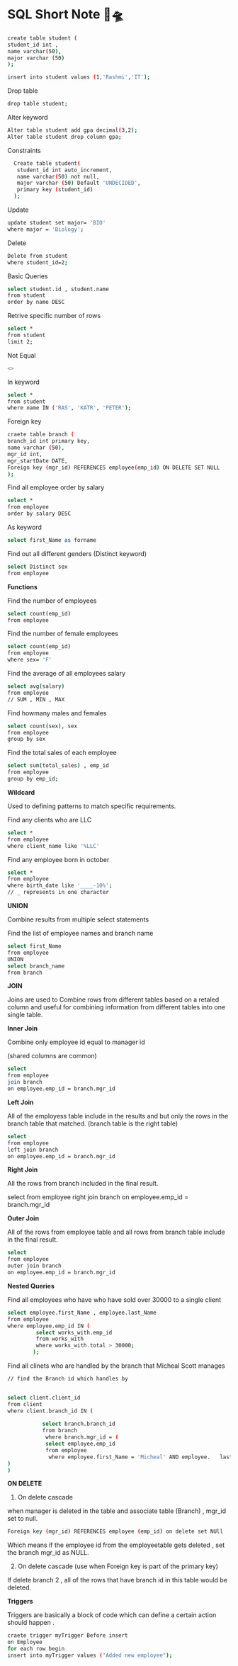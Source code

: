 # SQL Short Note 💚🛸
```bash
create table student (
student_id int ,
name varchar(50),
major varchar (50)
);

```
```bash
insert into student values (1,'Rashmi','IT');

```
Drop table
```bash
drop table student;
```
Alter keyword
```bash
Alter table student add gpa decimal(3,2);
Alter table student drop column gpa;
```
Constraints
```bash
  Create table student(
   student_id int auto_increment,
   name varchar(50) not null,
   major varchar (50) Default 'UNDECIDED',
   primary key (student_id)
  );
```
Update
```bash
update student set major= 'BIO'
where major = 'Biology';
```
Delete
```bash
Delete from student 
where student_id=2;
```
Basic Queries
```bash
select student.id , student.name
from student
order by name DESC
```
Retrive specific number of rows
```bash
select *
from student
limit 2;
```
Not Equal
```bash
<>
```
In keyword
```bash
select *
from student
where name IN ('RAS', 'KATR', 'PETER');
```
Foreign key
```bash
craete table branch (
branch_id int primary key,
name varchar (50),
mgr_id int,
mgr_startDate DATE,
Foreign key (mgr_id) REFERENCES employee(emp_id) ON DELETE SET NULL
);
```
Find all employee order by salary
```bash
select *
from employee
order by salary DESC
```
As keyword
```bash
select first_Name as forname
```
Find out all different genders (Distinct keyword)
```bash
select Distinct sex
from employee
```
**Functions**

Find the number of employees
```bash
select count(emp_id)
from employee
```
Find the number of female employees
```bash
select count(emp_id)
from employee
where sex= 'F'
```
Find the average of all employees salary
```bash
select avg(salary)
from employee
// SUM , MIN , MAX

```

Find howmany males and females
```bash
select count(sex), sex
from employee
group by sex
```
Find the total sales of each employee
```bash
select sum(total_sales) , emp_id
from employee
group by emp_id;
```

**Wildcard**

Used to defining patterns to match specific requirements.

Find any clients who are LLC
```bash
select *
from employee
where client_name like '%LLC'
```
Find any employee born in october
```bash
select *
from employee 
where birth_date like '____-10%';
// _ represents in one character
```
**UNION**

Combine results from multiple select statements

Find the list of employee names and branch name
```bash
select first_Name
from employee
UNION
select branch_name
from branch
```
**JOIN**

Joins are used to Combine rows from different tables based on a retaled column and useful for combining information from different tables into one single table.

**Inner Join**

Combine only employee id equal to manager id

(shared columns are common)

```bash
select 
from employee
join branch
on employee.emp_id = branch.mgr_id
```

**Left Join**

All of the employess table include in the results and but only the rows in the branch table that matched. (branch table is the right table)

```bash
select
from employee
left join branch
on employee.emp_id = branch.mgr_id
```
**Right Join**

All the rows from branch included in the final result. 

select
from employee
right join branch
on employee.emp_id = branch.mgr_id

**Outer Join**

All of the rows from employee table and all rows from branch table include in the final result.

```bash
select 
from employee
outer join branch
on employee.emp_id = branch.mgr_id
```

**Nested Queries**

Find all employees who have who have sold over 30000 to a single client

```bash
select employee.first_Name , employee.last_Name
from employee
where employee.emp_id IN (
         select works_with.emp_id
         from works_with
         where works_with.total > 30000;
        );

```

Find all clinets who are handled by the branch that Micheal Scott manages

```bash
// find the Branch id which handles by 


select client.client_id
from client
where client.branch_id IN (
   
           select branch.branch_id
           from branch
            where branch.mgr_id = (
            select employee.emp_id
            from employee 
             where employee.first_Name = 'Micheal' AND employee.   last_Name='Scott'
)
)

```
**ON DELETE**
1. On delete cascade

when manager is deleted in the table and associate table (Branch) , mgr_id set to null. 

```bash
Foreign key (mgr_id) REFERENCES employee (emp_id) on delete set NUll

```

Which means if the employee id from the employeetable gets deleted , set the branch mgr_id as NULL. 


2. On delete cascade (use when Foreign key is part of the primary key) 

If delete branch 2 , all of the rows that have branch id in this table would be deleted. 

**Triggers**

Triggers are basically a block of code which can define a certain action should happen .
```bash
craete trigger myTrigger Before insert
on Employee
for each row begin
insert into myTrigger values ("Added new employee");

```

